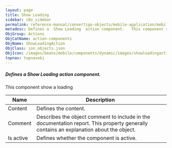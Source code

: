 ```yaml
---
layout: page
title: Show Loading
sidebar: c8o_sidebar
permalink: reference-manual/convertigo-objects/mobile-application/mobile-components/action-components/show-loading/
metadesc: Defines a  Show Loading  action component.   This component show a loading
ObjGroup: Actions
ObjCatName: action-components
ObjName: ShowLoadingAction
ObjClass: ion_objects.json
ObjIcon: /images/beans/mobile/components/dynamic/images/showloadingaction_color_32x32.png
topnav: topnavobj
---
```

##### Defines a <i>Show Loading</i> action component. <br/>

 This component show a loading

Name | Description 
--- | ---
Content | Defines the content.
Comment | Describes the object comment to include in the documentation report.  This property generally contains an explanation about the object. 
Is active | Defines whether the component is active. 

